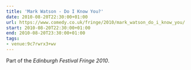 ```yaml
---
title: 'Mark Watson - Do I Know You?'
date: 2010-08-20T22:30:00+01:00
url: https://www.comedy.co.uk/fringe/2010/mark_watson_do_i_know_you/
start: 2010-08-20T22:30:00+01:00
end: 2010-08-20T23:30:00+01:00
tags:
- venue:9c7rwrx3+wv
---
```

Part of the _Edinburgh Festival Fringe 2010_.
